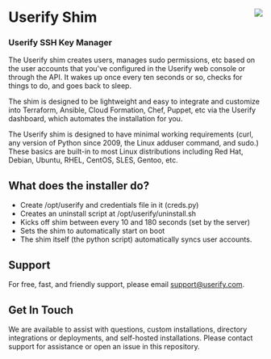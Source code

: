 # Userify Shim <a href=https://userify.com/><img src="https://userify.com/media/userify-logo_2016-charcoal-purple-no-tagline-no-cloud.svg" align="right"></a>
### Userify SSH Key Manager

The Userify shim creates users, manages sudo permissions, etc based on
the user accounts that you've configured in the Userify web console
or through the API. It wakes up once every ten seconds or so,
checks for things to do, and goes back to sleep.

The shim is designed to be lightweight and easy to integrate and
customize into Terraform, Ansible, Cloud Formation, Chef, Puppet, etc via
the Userify dashboard, which automates the installation for you.

The Userify shim is designed to have minimal working requirements (curl,
any version of Python since 2009, the Linux adduser command, and sudo.)
These basics are built-in to most Linux distributions
including Red Hat, Debian, Ubuntu, RHEL, CentOS, SLES, Gentoo, etc.

What does the installer do?
---------------------------

*   Create /opt/userify and credentials file in it (creds.py)
*   Creates an uninstall script at /opt/userify/uninstall.sh
*   Kicks off shim between every 10 and 180 seconds (set by the server)
*   Sets the shim to automatically start on boot
*   The shim itself (the python script) automatically syncs user accounts.

Support
-------

For free, fast, and friendly support, please email support@userify.com.


Get In Touch
------------

We are available to assist with questions, custom installations, directory
integrations or deployments, and self-hosted installations.
Please contact support for assistance or open an issue in this repository.
